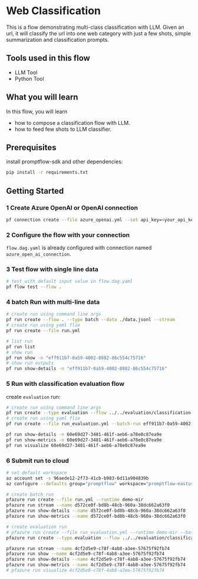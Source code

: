 # Web Classification

This is a flow demonstrating multi-class classification with LLM. Given an url, it will classify the url into one web category with just a few shots, simple summarization and classification prompts.

## Tools used in this flow
- LLM Tool
- Python Tool

## What you will learn

In this flow, you will learn
- how to compose a classification flow with LLM.
- how to feed few shots to LLM classifier.

## Prerequisites

install promptflow-sdk and other dependencies:
```bash
pip install -r requirements.txt
```

## Getting Started

### 1 Create Azure OpenAI or OpenAI connection

```bash
pf connection create --file azure_openai.yml --set api_key=<your_api_key> api_base=<your_api_base>
```

### 2 Configure the flow with your connection
`flow.dag.yaml` is already configured with connection named `azure_open_ai_connection`.

### 3 Test flow with single line data

```bash
# test with default input value in flow.dag.yaml
pf flow test --flow .
```

### 4 batch Run with multi-line data

```bash
# create run using command line args
pf run create --flow . --type batch --data ./data.jsonl --stream
# create run using yaml flie
pf run create --file run.yml
```

```bash
# list run
pf run list
# show run
pf run show -n "eff911b7-0a59-4002-8882-86c554c75716"
# show run outputs
pf run show-details -n "eff911b7-0a59-4002-8882-86c554c75716"
```

### 5 Run with classification evaluation flow

create `evaluation` run:
```bash
# create run using command line args
pf run create --type evaluation --flow ../../evaluation/classification-accuracy-eval --data ./data.jsonl --inputs-mapping "groundtruth=${data.answer},prediction=${batch_run.outputs.category}" --batch-run "eff911b7-0a59-4002-8882-86c554c75716" 
# create run using yaml flie
pf run create --file run_evaluation.yml --batch-run eff911b7-0a59-4002-8882-86c554c75716
```

```bash
pf run show-details -n 60e69d27-3481-461f-aeb6-a78e0c87ea9e
pf run show-metrics -n 60e69d27-3481-461f-aeb6-a78e0c87ea9e
pf run visualize 60e69d27-3481-461f-aeb6-a78e0c87ea9e
```


### 6 Submit run to cloud
```bash
# set default workspace
az account set -s 96aede12-2f73-41cb-b983-6d11a904839b
az configure --defaults group="promptflow" workspace="promptflow-eastus"

# create batch run
pfazure run create --file run.yml --runtime demo-mir
pfazure run stream --name d572ce0f-bd8b-48cb-960a-38dc662a63f0
pfazure run show-details --name d572ce0f-bd8b-48cb-960a-38dc662a63f0
pfazure run show-metrics --name d572ce0f-bd8b-48cb-960a-38dc662a63f0

# create evaluation run
# pfazure run create --file run_evaluation.yml --runtime demo-mir --batch-run d572ce0f-bd8b-48cb-960a-38dc662a63f0
pfazure run create --type evaluation --flow ../../evaluation/classification-accuracy-eval --data ./data.jsonl --inputs-mapping "groundtruth=${data.answer},prediction=${batch_run.outputs.category}" --batch-run "d572ce0f-bd8b-48cb-960a-38dc662a63f0"  --runtime demo-mir

pfazure run stream --name 4cf2d5e9-c78f-4ab8-a3ee-57675f92fb74
pfazure run show --name 4cf2d5e9-c78f-4ab8-a3ee-57675f92fb74
pfazure run show-details --name 4cf2d5e9-c78f-4ab8-a3ee-57675f92fb74
pfazure run show-metrics --name 4cf2d5e9-c78f-4ab8-a3ee-57675f92fb74
# pfazure run visualize 4cf2d5e9-c78f-4ab8-a3ee-57675f92fb74 
```